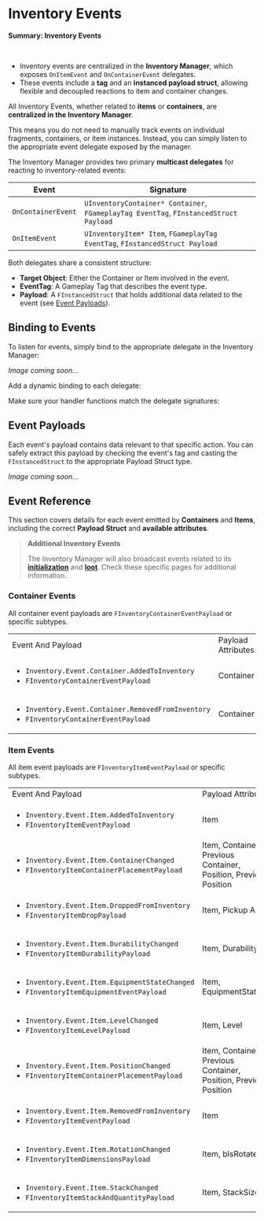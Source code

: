 # Inventory Events
<primary-label ref="inventory"/>

<tldr>
    <p><b>Summary: Inventory Events</b></p>
    <br/>
    <ul>
        <li>Inventory events are centralized in the <b>Inventory Manager</b>, which exposes <code>OnItemEvent</code> and <code>OnContainerEvent</code> delegates.</li>
        <li>These events include a <b>tag</b> and an <b>instanced payload struct</b>, allowing flexible and decoupled reactions to item and container changes.</li>
    </ul>
</tldr>

All Inventory Events, whether related to **items** or **containers**, are **centralized in the Inventory Manager**.

This means you do not need to manually track events on individual fragments, containers, or item instances. Instead, you
can simply listen to the appropriate event delegate exposed by the manager.

The Inventory Manager provides two primary **multicast delegates** for reacting to inventory-related events:

| Event              | Signature                                                                             |
|--------------------|---------------------------------------------------------------------------------------|
| `OnContainerEvent` | `UInventoryContainer* Container`, `FGameplayTag EventTag`, `FInstancedStruct Payload` |
| `OnItemEvent`      | `UInventoryItem* Item`, `FGameplayTag EventTag`, `FInstancedStruct Payload`           |

Both delegates share a consistent structure:

- **Target Object**: Either the Container or Item involved in the event.
- **EventTag**: A Gameplay Tag that describes the event type.
- **Payload**: A `FInstancedStruct` that holds additional data related to the event (see [Event Payloads](#event-payloads)).

## Binding to Events

To listen for events, simply bind to the appropriate delegate in the Inventory Manager:

<tabs group="sample">
    <tab title="Blueprint" group-key="bp">
        <i>Image coming soon...</i>
        <!-- <img src="inv_setup_inventory_interface.png" alt="Binding to Inventory Events" width="800" thumbnail="true" border-effect="line"/> -->
    </tab>
    <tab title="C++" group-key="cpp">
        <p>Add a dynamic binding to each delegate:</p>
        <code-block lang="c++" src="inv_events_binding.cpp"/>
        <p>Make sure your handler functions match the delegate signatures:</p>
        <code-block lang="c++" src="inv_events_function_signatures.cpp"/>
    </tab>
</tabs>

## Event Payloads

Each event's payload contains data relevant to that specific action. You can safely extract this payload by checking the
event's tag and casting the `FInstancedStruct` to the appropriate Payload Struct type.

<tabs group="sample">
    <tab title="Blueprint" group-key="bp">
        <i>Image coming soon...</i>
        <!-- <img src="inv_setup_inventory_interface.png" alt="Handling an Inventory Payload" width="800" thumbnail="true" border-effect="line"/> -->
    </tab>
    <tab title="C++" group-key="cpp">
        <code-block lang="c++" src="inv_events_handling.cpp"/>
    </tab>
</tabs>

## Event Reference

This section covers details for each event emitted by **Containers** and **Items**, including the correct **Payload Struct**
and **available attributes**.

> **Additional Inventory Events**
>
> The Inventory Manager will also broadcast events related to its [**initialization**](inv_inventory_management.md#inventory-events)
> and [**loot**](inv_inventory_loot.md#loot-events). Check these specific pages for additional information.

### Container Events

All container event payloads are `FInventoryContainerEventPayload` or specific subtypes.

<table>
    <tr>
        <td>Event And Payload</td>
        <td>Payload Attributes</td>
    </tr>
    <tr>
        <td>
            <ul>
                <li><code>Inventory.Event.Container.AddedToInventory</code></li>
                <li><code>FInventoryContainerEventPayload</code></li>
            </ul>
        </td>
        <td>Container</td>
    </tr>
    <tr>
        <td>
            <ul>
                <li><code>Inventory.Event.Container.RemovedFromInventory</code></li>
                <li><code>FInventoryContainerEventPayload</code></li>
            </ul>
        </td>
        <td>Container</td>
    </tr>
</table>

### Item Events

All item event payloads are `FInventoryItemEventPayload` or specific subtypes.

<table>
    <tr>
        <td>Event And Payload</td>
        <td>Payload Attributes</td>
    </tr>
    <tr>
        <td>
            <ul>
                <li><code>Inventory.Event.Item.AddedToInventory</code></li>
                <li><code>FInventoryItemEventPayload</code></li>
            </ul>
        </td>
        <td>Item</td>
    </tr>
    <tr>
        <td>
            <ul>
                <li><code>Inventory.Event.Item.ContainerChanged</code></li>
                <li><code>FInventoryItemContainerPlacementPayload</code></li>
            </ul>
        </td>
        <td>Item, Container, Previous Container, Position, Previous Position</td>
    </tr>
    <tr>
        <td>
            <ul>
                <li><code>Inventory.Event.Item.DroppedFromInventory</code></li>
                <li><code>FInventoryItemDropPayload</code></li>
            </ul>
        </td>
        <td>Item, Pickup Actor</td>
    </tr>
    <tr>
        <td>
            <ul>
                <li><code>Inventory.Event.Item.DurabilityChanged</code></li>
                <li><code>FInventoryItemDurabilityPayload</code></li>
            </ul>
        </td>
        <td>Item, Durability</td>
    </tr>
    <tr>
        <td>
            <ul>
                <li><code>Inventory.Event.Item.EquipmentStateChanged</code></li>
                <li><code>FInventoryItemEquipmentEventPayload</code></li>
            </ul>
        </td>
        <td>Item, EquipmentStateTag</td>
    </tr>
    <tr>
        <td>
            <ul>
                <li><code>Inventory.Event.Item.LevelChanged</code></li>
                <li><code>FInventoryItemLevelPayload</code></li>
            </ul>
        </td>
        <td>Item, Level</td>
    </tr>
    <tr>
        <td>
            <ul>
                <li><code>Inventory.Event.Item.PositionChanged</code></li>
                <li><code>FInventoryItemContainerPlacementPayload</code></li>
            </ul>
        </td>
        <td>Item, Container, Previous Container, Position, Previous Position</td>
    </tr>
    <tr>
        <td>
            <ul>
                <li><code>Inventory.Event.Item.RemovedFromInventory</code></li>
                <li><code>FInventoryItemEventPayload</code></li>
            </ul>
        </td>
        <td>Item</td>
    </tr>
    <tr>
        <td>
            <ul>
                <li><code>Inventory.Event.Item.RotationChanged</code></li>
                <li><code>FInventoryItemDimensionsPayload</code></li>
            </ul>
        </td>
        <td>Item, bIsRotated</td>
    </tr>
    <tr>
        <td>
            <ul>
                <li><code>Inventory.Event.Item.StackChanged</code></li>
                <li><code>FInventoryItemStackAndQuantityPayload</code></li>
            </ul>
        </td>
        <td>Item, StackSize</td>
    </tr>
</table>



